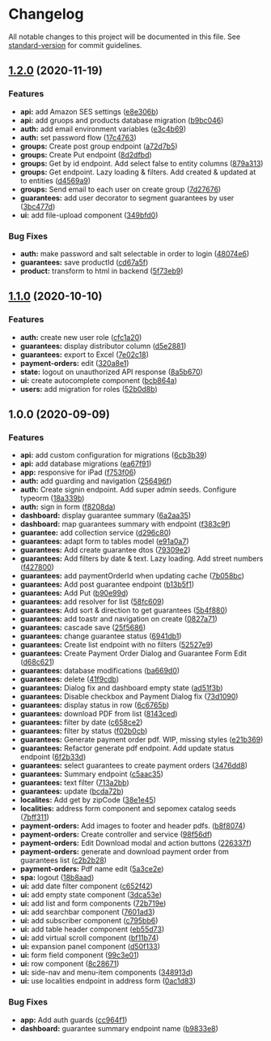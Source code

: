 # Changelog

All notable changes to this project will be documented in this file. See [standard-version](https://github.com/conventional-changelog/standard-version) for commit guidelines.

## [1.2.0](https://bitbucket.org/arphase/innovatech/compare/v1.1.0...v1.2.0) (2020-11-19)


### Features

* **api:** add Amazon SES settings ([e8e306b](https://bitbucket.org/arphase/innovatech/commit/e8e306bbf8dcf603c182d0fea833c372ecab4564))
* **api:** add gruops and products database migration ([b9bc046](https://bitbucket.org/arphase/innovatech/commit/b9bc046379cf7b30ce7973d3bc057bf93c07c46c))
* **auth:** add email environment variables ([e3c4b69](https://bitbucket.org/arphase/innovatech/commit/e3c4b695f04b4bf2f13672dbf0e3fb2cf501fffd))
* **auth:** set password flow ([17c4763](https://bitbucket.org/arphase/innovatech/commit/17c47638f8da8bd51cd8a05539374aad4c4ecd38))
* **groups:** Create post group endpoint ([a72d7b5](https://bitbucket.org/arphase/innovatech/commit/a72d7b5638ee6001e7de058458396df6476a3075))
* **groups:** Create Put endpoint ([8d2dfbd](https://bitbucket.org/arphase/innovatech/commit/8d2dfbd23bcd161eceb565a833c75f763a04e98a))
* **groups:** Get by id endpoint. Add select false to entity columns ([879a313](https://bitbucket.org/arphase/innovatech/commit/879a31345d4d8caa0c0ce74551214e6b31ba1d48))
* **groups:** Get endpoint. Lazy loading & filters. Add created & updated at to entities ([d4569a9](https://bitbucket.org/arphase/innovatech/commit/d4569a9548e52f151dd6b0ff84c66b90f5e7fa2b))
* **groups:** Send email to each user on create group ([7d27676](https://bitbucket.org/arphase/innovatech/commit/7d2767652e2f5236c5e047284d7f2d4617301238))
* **guarantees:** add user decorator to segment guarantees by user ([3bc477d](https://bitbucket.org/arphase/innovatech/commit/3bc477de29433c2fd9d056b1eef11cf726a92709))
* **ui:** add file-upload component ([349bfd0](https://bitbucket.org/arphase/innovatech/commit/349bfd0d7ca022a9a46fe5e3bb143d5eb9b8a2d6))


### Bug Fixes

* **auth:** make password and salt selectable in order to login ([48074e6](https://bitbucket.org/arphase/innovatech/commit/48074e64ae3f435913d555cb9c27e6c5e1d522e5))
* **guarantees:** save productId ([cd67a5f](https://bitbucket.org/arphase/innovatech/commit/cd67a5f32d44f5cecff4956c60ad530bd5b8ef3a))
* **product:** transform to html in backend ([5f73eb9](https://bitbucket.org/arphase/innovatech/commit/5f73eb95464bf775bd8b34d6156f1aa28739b7af))

## [1.1.0](https://bitbucket.org/arphase/innovatech/compare/v1.0.0...v1.1.0) (2020-10-10)


### Features

* **auth:** create new user role ([cfc1a20](https://bitbucket.org/arphase/innovatech/commit/cfc1a206110222564121daa7ebc7b7a5cfcde346))
* **guarantees:** display distributor column ([d5e2881](https://bitbucket.org/arphase/innovatech/commit/d5e2881f4ed3320510d0eff8250ce01391ed76a4))
* **guarantees:** export to Excel ([7e02c18](https://bitbucket.org/arphase/innovatech/commit/7e02c189339d9459474ce679763d2639c3b54623))
* **payment-orders:** edit ([320a8e1](https://bitbucket.org/arphase/innovatech/commit/320a8e137c630bdd4ddb25a2c972c04478ac4155))
* **state:** logout on unauthorized API response ([8a5b670](https://bitbucket.org/arphase/innovatech/commit/8a5b6700540299d2408cd9c3c1dcd0a977526abf))
* **ui:** create autocomplete component ([bcb864a](https://bitbucket.org/arphase/innovatech/commit/bcb864a5c98bce2734c984ac7ef88323b85c9be0))
* **users:** add migration for roles ([52b0d8b](https://bitbucket.org/arphase/innovatech/commit/52b0d8b0b29b097c44e8652c42ad33810f18a3fb))

## 1.0.0 (2020-09-09)


### Features

* **api:** add custom configuration for migrations ([6cb3b39](https://bitbucket.org/arphase/innovatech/commit/6cb3b39a6598ca2fd899dc2453f896d087895b0e))
* **api:** add database migrations ([ea67f91](https://bitbucket.org/arphase/innovatech/commit/ea67f918fe6c6121c8931536d60c38c4cd20861b))
* **app:** responsive for iPad ([f753f06](https://bitbucket.org/arphase/innovatech/commit/f753f069a7540bf5d635a9d6b3ede684b5550bdd))
* **auth:** add guarding and navigation ([256496f](https://bitbucket.org/arphase/innovatech/commit/256496f4b98fb6efa55b24b45d499de2c9cf4709))
* **auth:** Create signin endpoint. Add super admin seeds. Configure typeorm ([18a339b](https://bitbucket.org/arphase/innovatech/commit/18a339b2bfae3ac67002ed0efb85e89c0a184465))
* **auth:** sign in form ([f8208da](https://bitbucket.org/arphase/innovatech/commit/f8208dab101583486d9fd7ceeac2336b4eba506a))
* **dashboard:** display guarantee summary ([6a2aa35](https://bitbucket.org/arphase/innovatech/commit/6a2aa35ac19b7f007d7b90168ca135b596c8d85c))
* **dashboard:** map guarantees summary with endpoint ([f383c9f](https://bitbucket.org/arphase/innovatech/commit/f383c9feae3f7e519a77951f10d806e0da124204))
* **guarantee:** add collection service ([d296c80](https://bitbucket.org/arphase/innovatech/commit/d296c806970b2cbecd1bf003d85ca854169b43ea))
* **guarantees:** adapt form to tables model ([e91a0a7](https://bitbucket.org/arphase/innovatech/commit/e91a0a7a0029859b64c465995582c83ed8f89df5))
* **guarantees:** Add create guarantee dtos ([79309e2](https://bitbucket.org/arphase/innovatech/commit/79309e23de968949e1dfda7958c5f6acd210d83b))
* **guarantees:** Add filters by date & text. Lazy loading. Add street numbers ([f427800](https://bitbucket.org/arphase/innovatech/commit/f4278008d9f69c0a277b1ec7a58e20144b8f9e25))
* **guarantees:** add paymentOrderId when updating cache ([7b058bc](https://bitbucket.org/arphase/innovatech/commit/7b058bc83fa54b90008157fca0024cfd2a9b57ad))
* **guarantees:** Add post guarantee endpoint ([b13b5f1](https://bitbucket.org/arphase/innovatech/commit/b13b5f13515bfce2874949edb9618e115fd7038b))
* **guarantees:** Add Put ([b90e99d](https://bitbucket.org/arphase/innovatech/commit/b90e99da7cdeb1acb661a6cb22cad0cc64c8f18d))
* **guarantees:** add resolver for list ([58fc609](https://bitbucket.org/arphase/innovatech/commit/58fc60956488d12d44a6c02c95dcbff4394340b3))
* **guarantees:** Add sort & direction to get guarantees ([5b4f880](https://bitbucket.org/arphase/innovatech/commit/5b4f88014f272df4d7d7f9a98865c8cba0139020))
* **guarantees:** add toastr and navigation on create ([0827a71](https://bitbucket.org/arphase/innovatech/commit/0827a71d375ee122180e1957aee978be9fdffd14))
* **guarantees:** cascade save ([25f5686](https://bitbucket.org/arphase/innovatech/commit/25f5686bafe4d97c6c4497210878b67649bedc71))
* **guarantees:** change guarantee status ([6941db1](https://bitbucket.org/arphase/innovatech/commit/6941db1af219029e30cdb151ddee704b1b5e1501))
* **guarantees:** Create list endpoint with no filters ([52527e9](https://bitbucket.org/arphase/innovatech/commit/52527e910f44cfa7a2c9dd1e406e8ee9337d3356))
* **guarantees:** Create Payment Order Dialog and Guarantee Form Edit ([d68c621](https://bitbucket.org/arphase/innovatech/commit/d68c621afb890fa41ea98ee2f5a91d1ba1c4573c))
* **guarantees:** database modifications ([ba669d0](https://bitbucket.org/arphase/innovatech/commit/ba669d090f5b945c024de7df79fdab25bf56fae2))
* **guarantees:** delete ([41f9cdb](https://bitbucket.org/arphase/innovatech/commit/41f9cdb5f7306139c5c323c9661ca6a4092ea2e6))
* **guarantees:** Dialog fix and dashboard empty state ([ad51f3b](https://bitbucket.org/arphase/innovatech/commit/ad51f3bac116efb5a977300edbd7fb8cfdb6af6a))
* **guarantees:** Disable checkbox and Payment Dialog fix ([73d1090](https://bitbucket.org/arphase/innovatech/commit/73d1090ac8517fd5c4062d88d8c2ca988a32b882))
* **guarantees:** display status in row ([6c6765b](https://bitbucket.org/arphase/innovatech/commit/6c6765bb2dc9c3b71bb0d41d664f367380607843))
* **guarantees:** download PDF from list ([8143ced](https://bitbucket.org/arphase/innovatech/commit/8143ced8897e0f84f94325aa2441b405c7618eef))
* **guarantees:** filter by date ([c658ce2](https://bitbucket.org/arphase/innovatech/commit/c658ce2924a35d2500850a05fff63e07a1af7c16))
* **guarantees:** filter by status ([f02b0cb](https://bitbucket.org/arphase/innovatech/commit/f02b0cb5c7efb72e02350e24fa28be23134225b0))
* **guarantees:** Generate payment order pdf. WIP, missing styles ([e21b369](https://bitbucket.org/arphase/innovatech/commit/e21b36942c6a1442efa1e3479061a4520e508ad6))
* **guarantees:** Refactor generate pdf endpoint. Add update status endpoint ([6f2b33d](https://bitbucket.org/arphase/innovatech/commit/6f2b33d75c548ca87efd52952d535b92a6cb7831))
* **guarantees:** select guarantees to create payment orders ([3476dd8](https://bitbucket.org/arphase/innovatech/commit/3476dd86eb36283323db6ab051c6373986e5e6c8))
* **guarantees:** Summary endpoint ([c5aac35](https://bitbucket.org/arphase/innovatech/commit/c5aac35ed582390a9c1a6083558df64440a55372))
* **guarantees:** text filter ([713a2bb](https://bitbucket.org/arphase/innovatech/commit/713a2bb16d68a7d1c40e863f374666be3b5fab0a))
* **guarantees:** update ([bcda72b](https://bitbucket.org/arphase/innovatech/commit/bcda72b647941ee7765428d3c26b287f4156c656))
* **localites:** Add get by zipCode ([38e1e45](https://bitbucket.org/arphase/innovatech/commit/38e1e452cae3fce8747ab1e647acc556cd4697bb))
* **localities:** address form component and sepomex catalog seeds ([7bff311](https://bitbucket.org/arphase/innovatech/commit/7bff311333cd2d38dd2686502c4ec796ef71f9c1))
* **payment-orders:** Add images to footer and header pdfs. ([b8f8074](https://bitbucket.org/arphase/innovatech/commit/b8f8074725f51b0929d4216fe1124827b299113e))
* **payment-orders:** Create controller and service ([98f56df](https://bitbucket.org/arphase/innovatech/commit/98f56dfa87706298426851836cac9c9b897c9c79))
* **payment-orders:** Edit Download modal and action buttons ([226337f](https://bitbucket.org/arphase/innovatech/commit/226337f676789848f078ec117c2129a48bacb3e9))
* **payment-orders:** generate and download payment order from guarantees list ([c2b2b28](https://bitbucket.org/arphase/innovatech/commit/c2b2b283813601877c4bbaf09066e5bf482e84e3))
* **payment-orders:** Pdf name edit ([5a3ce2e](https://bitbucket.org/arphase/innovatech/commit/5a3ce2ead535e0c308aea57d8dace95296c2b058))
* **spa:** logout ([18b8aad](https://bitbucket.org/arphase/innovatech/commit/18b8aadf5f93085f643b335cac807ae270b382d5))
* **ui:** add date filter component ([c652f42](https://bitbucket.org/arphase/innovatech/commit/c652f42a173f3015c650700efbfd95eeadb28f71))
* **ui:** add empty state component ([3dca53e](https://bitbucket.org/arphase/innovatech/commit/3dca53e850998359a947208810743946ef7d7d6c))
* **ui:** add list and form components ([72b719e](https://bitbucket.org/arphase/innovatech/commit/72b719e4f11194c1ffabeae788578a64aba39ad5))
* **ui:** add searchbar component ([7601ad3](https://bitbucket.org/arphase/innovatech/commit/7601ad32b8542afef8ca3452c9f4609ca3527c2f))
* **ui:** add subscriber component ([c795bb6](https://bitbucket.org/arphase/innovatech/commit/c795bb6f38d6e09faf1b239111a789da36557054))
* **ui:** add table header component ([eb55d73](https://bitbucket.org/arphase/innovatech/commit/eb55d739c8363fe8bdcf5c8ace6b36d1e9a6a8aa))
* **ui:** add virtual scroll component ([bf11b74](https://bitbucket.org/arphase/innovatech/commit/bf11b74a446db764a2cc03232a1f5d5d6181549f))
* **ui:** expansion panel component ([d50f133](https://bitbucket.org/arphase/innovatech/commit/d50f133f9e27b145a9c13d025a29d88fdd88f5c6))
* **ui:** form field component ([99c3e01](https://bitbucket.org/arphase/innovatech/commit/99c3e01be5d8e75d50edbf8a3614fc803736b904))
* **ui:** row component ([8c28671](https://bitbucket.org/arphase/innovatech/commit/8c286710cc45392a5587b1768a34b2f238e26505))
* **ui:** side-nav and menu-item components ([348913d](https://bitbucket.org/arphase/innovatech/commit/348913d876c54dde3906f6954f49c2b1b154a0cf))
* **ui:** use localities endpoint in address form ([0ac1d83](https://bitbucket.org/arphase/innovatech/commit/0ac1d83f0c4bd88b2c53e89bb0b1a532dfe33a57))


### Bug Fixes

* **app:** Add auth guards ([cc964f1](https://bitbucket.org/arphase/innovatech/commit/cc964f10191140bab83506353a3019229aa0f069))
* **dashboard:** guarantee summary endpoint name ([b9833e8](https://bitbucket.org/arphase/innovatech/commit/b9833e821f82b05db371348fad348949a15236ca))
